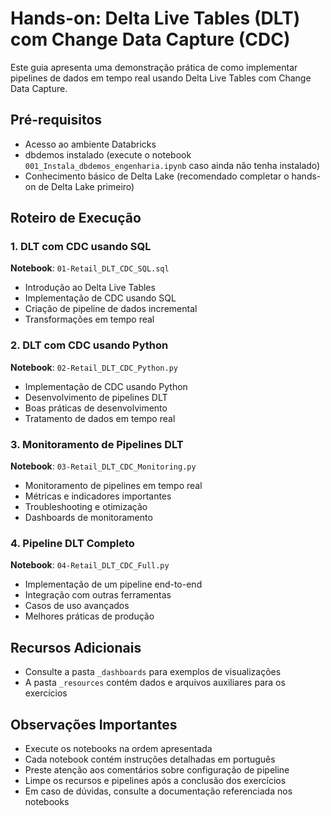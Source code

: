 # Hands-on: Delta Live Tables (DLT) com Change Data Capture (CDC)

Este guia apresenta uma demonstração prática de como implementar pipelines de dados em tempo real usando Delta Live Tables com Change Data Capture.

## Pré-requisitos
- Acesso ao ambiente Databricks
- dbdemos instalado (execute o notebook `001_Instala_dbdemos_engenharia.ipynb` caso ainda não tenha instalado)
- Conhecimento básico de Delta Lake (recomendado completar o hands-on de Delta Lake primeiro)

## Roteiro de Execução

### 1. DLT com CDC usando SQL
**Notebook**: `01-Retail_DLT_CDC_SQL.sql`
- Introdução ao Delta Live Tables
- Implementação de CDC usando SQL
- Criação de pipeline de dados incremental
- Transformações em tempo real

### 2. DLT com CDC usando Python
**Notebook**: `02-Retail_DLT_CDC_Python.py`
- Implementação de CDC usando Python
- Desenvolvimento de pipelines DLT
- Boas práticas de desenvolvimento
- Tratamento de dados em tempo real

### 3. Monitoramento de Pipelines DLT
**Notebook**: `03-Retail_DLT_CDC_Monitoring.py`
- Monitoramento de pipelines em tempo real
- Métricas e indicadores importantes
- Troubleshooting e otimização
- Dashboards de monitoramento

### 4. Pipeline DLT Completo
**Notebook**: `04-Retail_DLT_CDC_Full.py`
- Implementação de um pipeline end-to-end
- Integração com outras ferramentas
- Casos de uso avançados
- Melhores práticas de produção

## Recursos Adicionais
- Consulte a pasta `_dashboards` para exemplos de visualizações
- A pasta `_resources` contém dados e arquivos auxiliares para os exercícios

## Observações Importantes
- Execute os notebooks na ordem apresentada
- Cada notebook contém instruções detalhadas em português
- Preste atenção aos comentários sobre configuração de pipeline
- Limpe os recursos e pipelines após a conclusão dos exercícios
- Em caso de dúvidas, consulte a documentação referenciada nos notebooks 